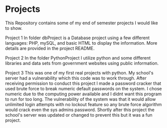 # Projects
This Repository contains some of my end of semester projects I would like to show.

Project 1 In folder dbProject is a Database project using a few different languages: PHP, mySQL, and basic HTML to display the information. More details are provided in the project README.

Project 2 In the folder PythonProject I utilize python and some different libraries and data sets from government websites using public information.

Project 3 This was one of my first real projects with python. My school's server had a vulnerability which this code was to work through. After receiving permission to conduct
this project I made a password cracker that used brute force to break numeric  default passwords on the system. 
I chose numeric due to the computing power available and I didnt want this
program to run for too long. The vulnerability of the system was that it would allow unlimited login attempts with no lockout feature so any brute force algorithm would crack
even the sys admins password. Shortly after this project the school's server was updated or changed to prevent this but it was a fun project.
 
